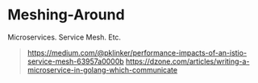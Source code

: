 # Meshing-Around
Microservices. Service Mesh. Etc.


> https://medium.com/@pklinker/performance-impacts-of-an-istio-service-mesh-63957a0000b
> https://dzone.com/articles/writing-a-microservice-in-golang-which-communicate
